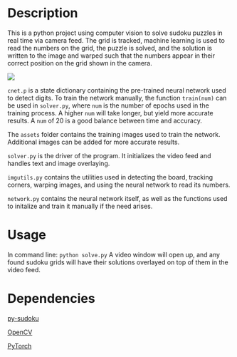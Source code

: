 # Description
This is a python project using computer vision to solve sudoku puzzles in real time via camera feed. The grid is tracked, machine learning is used to read the numbers on the grid, the puzzle is solved, and the solution is written to the image and warped such that the numbers appear in their correct position on the grid shown in the camera.

![](https://imgur.com/a/xUXpzse)

`cnet.p` is a state dictionary containing the pre-trained neural network used to detect digits. To train the network manually, the function `train(num)` can be used in `solver.py`, where `num` is the number of epochs used in the training process. A higher `num` will take longer, but yield more accurate results. A `num` of 20 is a good balance between time and accuracy.

The `assets` folder contains the training images used to train the network. Additional images can be added for more accurate results.

`solver.py` is the driver of the program. It initializes the video feed and handles text and image overlaying.

`imgutils.py` contains the utilities used in detecting the board, tracking corners, warping images, and using the neural network to read its numbers.

`network.py` contains the neural network itself, as well as the functions used to initalize and train it manually if the need arises.

# Usage
In command line:
`python solve.py`
A video window will open up, and any found sudoku grids will have their solutions overlayed on top of them in the video feed.

# Dependencies
[py-sudoku](https://pypi.org/project/py-sudoku/)

[OpenCV](https://opencv.org/)

[PyTorch](https://pytorch.org/)
